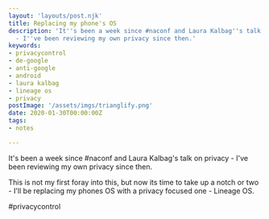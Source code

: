 ```yaml
---
layout: 'layouts/post.njk'
title: Replacing my phone's OS
description: 'It''s been a week since #naconf and Laura Kalbag''s talk on privacy
  - I''ve been reviewing my own privacy since then.'
keywords:
- privacycontrol
- de-google
- anti-google
- android
- laura kalbag
- lineage os
- privacy
postImage: '/assets/imgs/trianglify.png'
date: 2020-01-30T00:00:00Z
tags:
- notes

---
```

It's been a week since #naconf and Laura Kalbag's talk on privacy - I've been reviewing my own privacy since then. 

This is not my first foray into this, but now its time to take up a notch or two - I'll be replacing my phones OS with a privacy focused one - Lineage OS.

\#privacycontrol